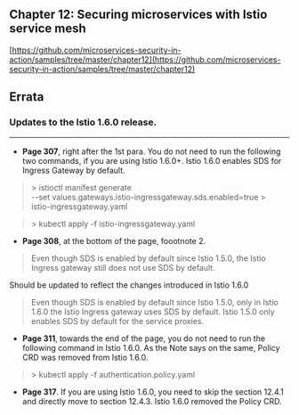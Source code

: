 ## Chapter 12: Securing microservices with Istio service mesh

[https://github.com/microservices-security-in-action/samples/tree/master/chapter12](https://github.com/microservices-security-in-action/samples/tree/master/chapter12)

## Errata

### Updates to the Istio 1.6.0 release. <hr/>

* **Page 307**, right after the 1st para. You do not need to run the following two commands, if you are using Istio 1.6.0+. Istio 1.6.0 enables SDS for Ingress Gateway by default.

> \> istioctl manifest generate \
--set values.gateways.istio-ingressgateway.sds.enabled=true > \
istio-ingressgateway.yaml

> \> kubectl apply -f istio-ingressgateway.yaml

* **Page 308**, at the bottom of the page, foootnote 2.
> Even though SDS is enabled by default since Istio 1.5.0, the Istio Ingress gateway still does not use SDS by
default.

Should be updated to reflect the changes introduced in Istio 1.6.0

> Even though SDS is enabled by default since Istio 1.5.0, only in Istio 1.6.0 the Istio Ingress gateway uses SDS by
default. Istio 1.5.0 only enables SDS by default for the service proxies.

* **Page 311**, towards the end of the page, you do not need to run the following command in Istio 1.6.0. As the Note says on the same, Policy CRD was removed from Istio 1.6.0.
> \> kubectl apply -f authentication.policy.yaml

* **Page 317**. If you are using Istio 1.6.0, you need to skip the section 12.4.1 and directly move to section 12.4.3. Istio 1.6.0 removed the Policy CRD.

